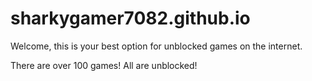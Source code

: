 # sharkygamer7082.github.io


Welcome, this is your best option for unblocked games on the internet.

There are over 100 games! All are unblocked!
